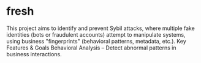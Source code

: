 # fresh
This project aims to identify and prevent Sybil attacks, where multiple fake identities (bots or fraudulent accounts) attempt to manipulate systems, using business "fingerprints" (behavioral patterns, metadata, etc.).  Key Features &amp; Goals Behavioral Analysis – Detect abnormal patterns in business interactions. 
